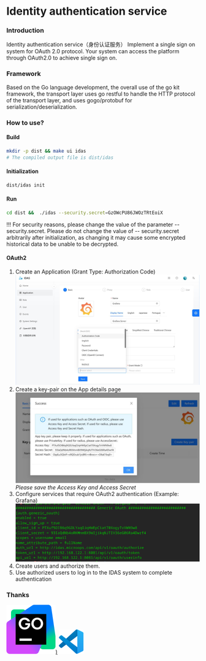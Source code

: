 # Identity authentication service

### Introduction
Identity authentication service（身份认证服务）
Implement a single sign on system for OAuth 2.0 protocol. Your system can access the platform through OAuth2.0 to achieve single sign on.

### Framework
Based on the Go language development, the overall use of the go kit framework, the transport layer uses go restful to handle the HTTP protocol of the transport layer, and uses gogo/protobuf for serialization/deserialization.

### How to use?
#### Build
```bash
mkdir -p dist && make ui idas
# The compiled output file is dist/idas
```
#### Initialization
```bash
dist/idas init
```
#### Run
```bash
cd dist &&  ./idas --security.secret=GzOWcPU86JWOzTRtEoiX
```
!!! For security reasons, please change the value of the parameter -- security.secret. Please do not change the value of -- security.secret arbitrarily after initialization, as changing it may cause some encrypted historical data to be unable to be decrypted.

#### OAuth2
1. Create an Application (Grant Type: Authorization Code)
   ![Create App](./examples/images/app_create.jpg)
2. Create a key-pair on the App details page
![Create a Key-Pair](./examples/images/generate_key.jpg)
*Please save the Access Key and Access Secret*
3. Configure services that require OAuth2 authentication (Example: Grafana)
![img.png](./examples/images/oauth_config.png)
4. Create users and authorize them.
5. Use authorized users to log in to the IDAS system to complete authentication

### Thanks
[![GoLand](./examples/images/goland.svg))](https://www.jetbrains.com/go/)
[![Visual Studio Code](./examples/images/vscode.png)](https://code.visualstudio.com/)
